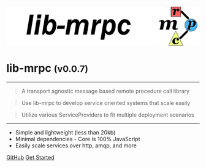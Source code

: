 <!-- _coverpage.md -->

![logo](media/lib-mrpc-banner-640x128.png)

# lib-mrpc <small>(v0.0.7)</small>

<hr>

> A transport agnostic message based remote procedure call library

> Use lib-mrpc to develop service oriented systems that scale easily

> Utilize various ServiceProviders to fit multiple deployment scenarios

<hr>

- Simple and lightweight (less than 20kb)
- Minimal dependencies - Core is 100% JavaScript
- Easily scale services over http, amqp, and more

[GitHub](https://github.com/liquicode/lib-mrpc)
[Get Started](external/readme.md)


<!-- background image -->
<!-- ![]() -->

<!-- background color -->
<!-- ![color](#cceeff) -->
<!-- ![color](#2980B9) -->
